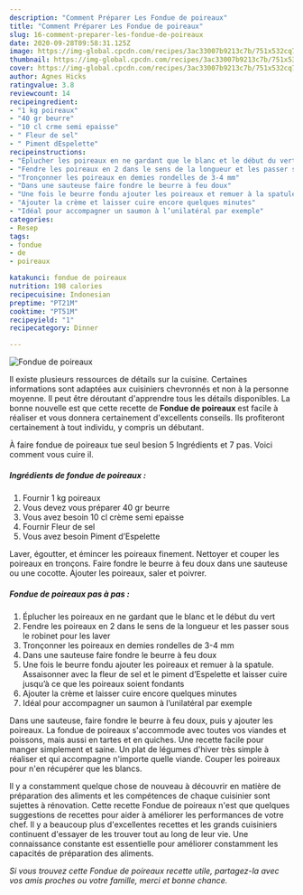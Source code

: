 ```yaml
---
description: "Comment Préparer Les Fondue de poireaux"
title: "Comment Préparer Les Fondue de poireaux"
slug: 16-comment-preparer-les-fondue-de-poireaux
date: 2020-09-28T09:58:31.125Z
image: https://img-global.cpcdn.com/recipes/3ac33007b9213c7b/751x532cq70/fondue-de-poireaux-photo-principale-de-la-recette.jpg
thumbnail: https://img-global.cpcdn.com/recipes/3ac33007b9213c7b/751x532cq70/fondue-de-poireaux-photo-principale-de-la-recette.jpg
cover: https://img-global.cpcdn.com/recipes/3ac33007b9213c7b/751x532cq70/fondue-de-poireaux-photo-principale-de-la-recette.jpg
author: Agnes Hicks
ratingvalue: 3.8
reviewcount: 14
recipeingredient:
- "1 kg poireaux"
- "40 gr beurre"
- "10 cl crme semi epaisse"
- " Fleur de sel"
- " Piment dEspelette"
recipeinstructions:
- "Éplucher les poireaux en ne gardant que le blanc et le début du vert"
- "Fendre les poireaux en 2 dans le sens de la longueur et les passer sous le robinet pour les laver"
- "Tronçonner les poireaux en demies rondelles de 3-4 mm"
- "Dans une sauteuse faire fondre le beurre à feu doux"
- "Une fois le beurre fondu ajouter les poireaux et remuer à la spatule. Assaisonner avec la fleur de sel et le piment d’Espelette et laisser cuire jusqu’à ce que les poireaux soient fondants"
- "Ajouter la crème et laisser cuire encore quelques minutes"
- "Idéal pour accompagner un saumon à l’unilatéral par exemple"
categories:
- Resep
tags:
- fondue
- de
- poireaux

katakunci: fondue de poireaux 
nutrition: 198 calories
recipecuisine: Indonesian
preptime: "PT21M"
cooktime: "PT51M"
recipeyield: "1"
recipecategory: Dinner

---
```



![Fondue de poireaux](https://img-global.cpcdn.com/recipes/3ac33007b9213c7b/751x532cq70/fondue-de-poireaux-photo-principale-de-la-recette.jpg)

Il existe plusieurs ressources de détails sur la cuisine. Certaines informations sont adaptées aux cuisiniers chevronnés et non à la personne moyenne. Il peut être déroutant d'apprendre tous les détails disponibles. La bonne nouvelle est que cette recette de <strong> Fondue de poireaux </strong> est facile à réaliser et vous donnera certainement d'excellents conseils. Ils profiteront certainement à tout individu, y compris un débutant.

<!--inarticleads1-->

À faire fondue de poireaux tue seul besion 5 Ingrédients et 7 pas. Voici comment vous cuire il.

##### Ingrédients de fondue de poireaux :

1. Fournir 1 kg poireaux
1. Vous devez vous préparer 40 gr beurre
1. Vous avez besoin 10 cl crème semi epaisse
1. Fournir  Fleur de sel
1. Vous avez besoin  Piment d’Espelette


Laver, égoutter, et émincer les poireaux finement. Nettoyer et couper les poireaux en tronçons. Faire fondre le beurre à feu doux dans une sauteuse ou une cocotte. Ajouter les poireaux, saler et poivrer. 

<!--inarticleads2-->

##### Fondue de poireaux pas à pas :

1. Éplucher les poireaux en ne gardant que le blanc et le début du vert
1. Fendre les poireaux en 2 dans le sens de la longueur et les passer sous le robinet pour les laver
1. Tronçonner les poireaux en demies rondelles de 3-4 mm
1. Dans une sauteuse faire fondre le beurre à feu doux
1. Une fois le beurre fondu ajouter les poireaux et remuer à la spatule. Assaisonner avec la fleur de sel et le piment d’Espelette et laisser cuire jusqu’à ce que les poireaux soient fondants
1. Ajouter la crème et laisser cuire encore quelques minutes
1. Idéal pour accompagner un saumon à l’unilatéral par exemple


Dans une sauteuse, faire fondre le beurre à feu doux, puis y ajouter les poireaux. La fondue de poireaux s&#39;accommode avec toutes vos viandes et poissons, mais aussi en tartes et en quiches. Une recette facile pour manger simplement et saine. Un plat de légumes d&#39;hiver très simple à réaliser et qui accompagne n&#39;importe quelle viande. Couper les poireaux pour n&#39;en récupérer que les blancs. 

<!--inarticleads1-->

<p>
Il y a constamment quelque chose de nouveau à découvrir en matière de préparation des aliments et les compétences de chaque cuisinier sont sujettes à rénovation. Cette recette Fondue de poireaux n'est que quelques suggestions de recettes pour aider à améliorer les performances de votre chef. Il y a beaucoup plus d'excellentes recettes et les grands cuisiniers continuent d'essayer de les trouver tout au long de leur vie. Une connaissance constante est essentielle pour améliorer constamment les capacités de préparation des aliments.
</p>

<p>
<i>Si vous trouvez cette Fondue de poireaux recette utile, partagez-la avec vos amis proches ou votre famille, merci et bonne chance.</i>
</p>
